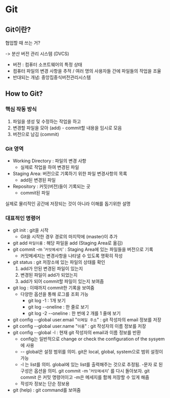 # Git

## Git이란?
협업할 때 쓰는 거?

-> 분산 버전 관리 시스템 (DVCS)
* 버전 : 컴퓨터 소프트웨어의 특정 상태
* 컴퓨터 파일의 변경 사항을 추적 /  여러 명의 사용자들 간에 파일들의 작업을 조율
* 반대되는 개념:  중앙집중식버전관리시스템

## How to Git?

### 핵심 작동 방식
1. 파일을 생성 및 수정하는 작업을 하고
2. 변경할 파일을 모아 (add) - commit할 내용을 임시로 모음
3. 버전으로 남김 (commit)

### Git 영역
* Working Directory : 파일의 변경 사항
  * 실제로 작업을 하여 변경된 파일
* Staging Area: 버전으로 기록하기 위한 파일 변경사항의 목록
  * add된 변경된 파일
* Repository : 커밋(버전)들이 기록되는 곳
  * commit된 파일

실제로 물리적인 공간에 저장되는 것이 아니라 이해를 돕기위한 설명

### 대표적인 명령어
* git init : git을 시작
  * Git을 시작한 경우 경로의 마지막에 (master)이 추가
* git add `파일이름` : 해당 파일을 add (Staging Area로 옮김)
* git commit -m '`커밋메세지`' : Staging Area에 있는 파일들을 버전으로 기록
  * 커밋메세지는 변경사항을 나타낼 수 있도록 명확히 작성
* git status : git 저장소에 있는 파일의 상태를 확인
  1. add가 안된 변경된 파일이 있는지
  2. 변경된 파일이 add가 되었는지
  3. add가 되어 commit할 파일이 있는지 보여줌
* git log : 이때까지 commit한 기록을 보여줌
  * 다양한 옵션을 통해 로그를 조회 가능
    * git log -1 : 1개 보기
    * git log --oneline : 한 줄로 보기
    * git log -2 --oneline : 한 번에 2 개를 1 줄에 보기
* git config --global user.email "`이메일 주소`" : git 작성자의 email 정보를 저장
* git config --global user.name "`이름`" : git 작성자의 이름 정보를 저장
* git config --global -l : 현재 git 작성자의 email과 이름 정보를 반환
  * config는 일반적으로 change or check the configuration of the sysyem에 사용
  * -- global은 설정 범위를 의미. git은 local, global, system으로 범위 설정이 가능
  * -l 는 list를 의미. global에 있는 list를 출력해주는 것으로 추정됨. -문자 로 된 구성은 옵션을 의미. git commit -m '`커밋메세지`' 를 다시 돌아보자. git commit 은 커밋 명령어이고 -m은 메세지를 함께 저장할 수 있게 해줌
  * 작성자 정보는 단순 정보용
* git (help) : git command를 보여줌